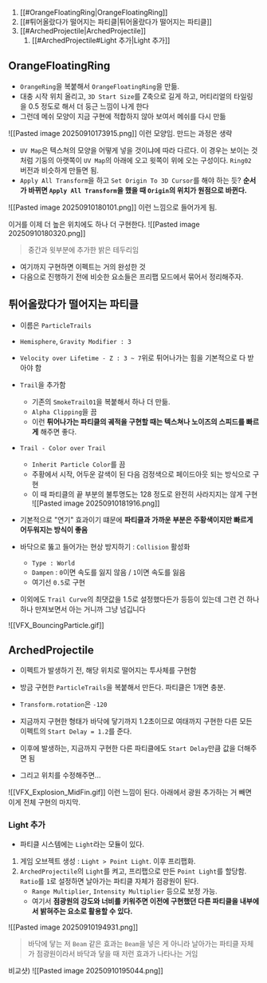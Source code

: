 1. [[#OrangeFloatingRing|OrangeFloatingRing]]
2. [[#튀어올랐다가 떨어지는 파티클|튀어올랐다가 떨어지는 파티클]]
3. [[#ArchedProjectile|ArchedProjectile]]
	1. [[#ArchedProjectile#Light 추가|Light 추가]]

## OrangeFloatingRing
- `OrangeRing`을 복붙해서 `OrangeFloatingRing`을 만듦.
- 대충 시작 위치 올리고, `3D Start Size`를 Z축으로 길게 하고, 머티리얼의 타일링을 0.5 정도로 해서 더 둥근 느낌이 나게 한다
- 그런데 메쉬 모양이 지금 구현에 적합하지 않아 보여서 메쉬를 다시 만듦

![[Pasted image 20250910173915.png]]
이런 모양임. 만드는 과정은 생략
- `UV Map`은 텍스쳐의 모양을 어떻게 넣을 것이냐에 따라 다르다. 이 경우는 보이는 것처럼 기둥의 아랫쪽이 `UV Map`의 아래에 오고 윗쪽이 위에 오는 구성이다. `Ring02` 버전과 비슷하게 만들면 됨.
- `Apply All Transform`을 하고 `Set Origin To 3D Cursor`를 해야 하는 듯? **순서가 바뀌면 `Apply All Transform`을 했을 때 `Origin`의 위치가 원점으로 바뀐다.**

![[Pasted image 20250910180101.png]]
이런 느낌으로 들어가게 됨. 

이거를 이제 더 높은 위치에도 하나 더 구현한다.
![[Pasted image 20250910180320.png]]
> 중간과 윗부분에 추가한 밝은 테두리임

- 여기까지 구현하면 이펙트는 거의 완성한 것
- 다음으로 진행하기 전에 비슷한 요소들은 프리팹 모드에서 묶어서 정리해주자.


## 튀어올랐다가 떨어지는 파티클
- 이름은 `ParticleTrails`

- `Hemisphere`, `Gravity Modifier : 3`
- `Velocity over Lifetime - Z : 3 ~ 7`위로 튀어나가는 힘을 기본적으로 다 받아야 함
- `Trail`을 추가함
	- 기존의 `SmokeTrail01`을 복붙해서 하나 더 만듦.
	- `Alpha Clipping`을 끔
	- 이런 **튀어나가는 파티클의 궤적을 구현할 때는 텍스쳐나 노이즈의 스피드를 빠르게** 해주면 좋다.

- `Trail - Color over Trail`
	- `Inherit Particle Color`를 끔
	- 주황에서 시작, 어두운 갈색이 된 다음 검정색으로 페이드아웃 되는 방식으로 구현
	- 이 때 파티클의 끝 부분의 불투명도는 128 정도로 완전히 사라지지는 않게 구현
![[Pasted image 20250910181916.png]]
- 기본적으로 "연기" 효과이기 떄문에 **파티클과 가까운 부분은 주황색이지만 빠르게 어두워지는 방식이 좋음**


- 바닥으로 뚫고 들어가는 현상 방지하기 : `Collision` 활성화
	- `Type : World`
	- `Dampen` : `0`이면 속도를 잃지 않음 / `1`이면 속도를 잃음
	- 여기선 `0.5`로 구현

- 이외에도 `Trail Curve`의 최댓값을 1.5로 설정했다든가 등등이 있는데 그런 건 하나하나 만져보면서 아는 거니까 그냥 넘깁니다

![[VFX_BouncingParticle.gif]]

## ArchedProjectile
- 이펙트가 발생하기 전, 해당 위치로 떨어지는 투사체를 구현함
- 방금 구현한 `ParticleTrails`을 복붙해서 만든다. 파티클은 1개면 충분.
- `Transform.rotation`은 `-120`
- 지금까지 구현한 형태가 바닥에 닿기까지 1.2초이므로 여태까지 구현한 다른 모든 이펙트의 `Start Delay = 1.2`를 준다.
- 이후에 발생하는, 지금까지 구현한 다른 파티클에도 `Start Delay`만큼 값을 더해주면 됨

- 그리고 위치를 수정해주면...

![[VFX_Explosion_MidFin.gif]]
이런 느낌이 된다. 아래에서 광원 추가하는 거 빼면 이게 전체 구현의 마지막.

### Light 추가
- 파티클 시스템에는 `Light`라는 모듈이 있다.
1. 게임 오브젝트 생성 : `Light > Point Light`. 이후 프리팹화.
2. `ArchedProjectile`의 `Light`를 켜고, 프리팹으로 만든 `Point Light`를 할당함. `Ratio`를 `1`로 설정하면 날아가는 파티클 자체가 점광원이 된다.
	- `Range Multiplier`, `Intensity Multiplier` 등으로 보정 가능.
	- 여기서 **점광원의 강도와 너비를 키워주면 이전에 구현했던 다른 파티클을 내부에서 밝혀주는 요소로 활용할 수 있다.**

![[Pasted image 20250910194931.png]]
> 바닥에 닿는 저 `Beam` 같은 효과는 `Beam`을 넣은 게 아니라 날아가는 파티클 자체가 점광원이라서 바닥과 닿을 때 저런 효과가 나타나는 거임

비교샷)
![[Pasted image 20250910195044.png]]

